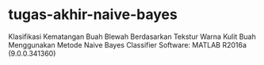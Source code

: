 # tugas-akhir-naive-bayes
Klasifikasi Kematangan Buah Blewah Berdasarkan Tekstur Warna Kulit Buah Menggunakan Metode Naive Bayes Classifier
Software: MATLAB R2016a (9.0.0.341360)
